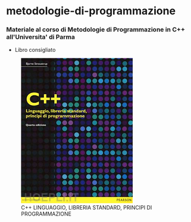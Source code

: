 
# metodologie-di-programmazione

### Materiale al corso di Metodologie di Programmazione in C++ all'Universita' di Parma
- Libro consigliato
<figure>
    <img src="./asserts/images/stroutstup.jpg"
     alt="Albuquerque, New Mexico">
    <figcaption>C++ LINGUAGGIO, LIBRERIA STANDARD, PRINCIPI DI PROGRAMMAZIONE</figcaption>
</figure>




